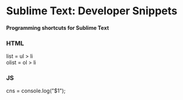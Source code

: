 Sublime Text: Developer Snippets
==================================

#### Programming shortcuts for Sublime Text

### HTML
list    = ul > li  
olist   = ol > li  

### JS  
cns     = console.log("$1");   